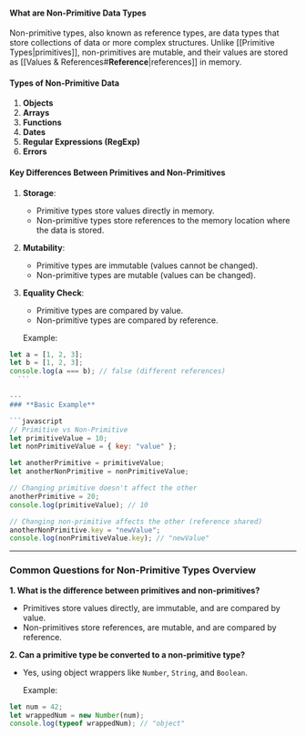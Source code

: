 #### **What are Non-Primitive Data Types**

Non-primitive types, also known as reference types, are data types that store collections of data or more complex structures. Unlike [[Primitive Types|primitives]], non-primitives are mutable, and their values are stored as [[Values & References#**Reference**|references]] in memory.

#### **Types of Non-Primitive Data**

1. **Objects**
2. **Arrays**
3. **Functions**
4. **Dates**
5. **Regular Expressions (RegExp)**
6. **Errors**

#### **Key Differences Between Primitives and Non-Primitives**

1. **Storage**:
    
    - Primitive types store values directly in memory.
    - Non-primitive types store references to the memory location where the data is stored.
    
2. **Mutability**:
    
    - Primitive types are immutable (values cannot be changed).
    - Non-primitive types are mutable (values can be changed).
    
3. **Equality Check**:
    
    - Primitive types are compared by value.
    - Non-primitive types are compared by reference.
    
    Example:
    
  ```javascript
let a = [1, 2, 3];
let b = [1, 2, 3];
console.log(a === b); // false (different references)
	```

---
### **Basic Example**

```javascript
// Primitive vs Non-Primitive
let primitiveValue = 10; 
let nonPrimitiveValue = { key: "value" };

let anotherPrimitive = primitiveValue; 
let anotherNonPrimitive = nonPrimitiveValue;

// Changing primitive doesn't affect the other
anotherPrimitive = 20;
console.log(primitiveValue); // 10

// Changing non-primitive affects the other (reference shared)
anotherNonPrimitive.key = "newValue";
console.log(nonPrimitiveValue.key); // "newValue"
```

---
### **Common Questions for Non-Primitive Types Overview**

**1. What is the difference between primitives and non-primitives?**

- Primitives store values directly, are immutable, and are compared by value.
- Non-primitives store references, are mutable, and are compared by reference.

**2. Can a primitive type be converted to a non-primitive type?**

- Yes, using object wrappers like `Number`, `String`, and `Boolean`.
    
    Example:
    
```javascript
let num = 42;
let wrappedNum = new Number(num);
console.log(typeof wrappedNum); // "object"
```
